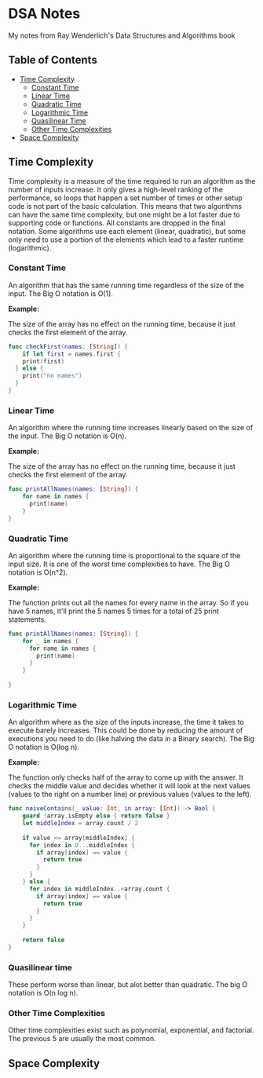 # DSA Notes
My notes from Ray Wenderlich's Data Structures and Algorithms book

## Table of Contents

* [Time Complexity](#time-complexity)
  * [Constant Time](#constant-time)
  * [Linear Time](#linear-time)
  * [Quadratic Time](#quadratic-time)
  * [Logarithmic Time](#logarithmic-time)
  * [Quasilinear Time](#quasilinear-time)
  * [Other Time Complexities](#other-time-complexities)
* [Space Complexity](#space-complexity)

## Time Complexity

Time complexity is a measure of the time required to run an algorithm as the number of inputs increase. It only gives a high-level ranking of the performance, so loops that happen a set number of times or other setup code is not part of the basic calculation. This means that two algorithms can have the same time complexity, but one might be a lot faster due to supporting code or functions. All constants are dropped in the final notation. Some algorithms use each element (linear, quadratic), but some only need to use a portion of the elements which lead to a faster runtime (logarithmic). 

### Constant Time

An algorithm that has the same running time regardless of the size of the input. The Big O notation is O(1).

**Example:**

The size of the array has no effect on the running time, because it just checks the first element of the array.

```swift
func checkFirst(names: [String]) {
    if let first = names.first {
    print(first)
  } else {
    print("no names")
  }
}
```

### Linear Time

An algorithm where the running time increases linearly based on the size of the input. The Big O notation is O(n).

**Example:**

The size of the array has no effect on the running time, because it just checks the first element of the array.

```swift
func printAllNames(names: [String]) {
    for name in names {
      print(name)
    }
}
```

### Quadratic Time

An algorithm where the running time is proportional to the square of the input size. It is one of the worst time complexities to have. The Big O notation is O(n^2).

**Example:**

The function prints out all the names for every name in the array. So if you have 5 names, it'll print the 5 names 5 times for a total of 25 print statements.

```swift
func printAllNames(names: [String]) {
    for _ in names {
      for name in names {
        print(name)
      }
    }
    
}
```

### Logarithmic Time

An algorithm where as the size of the inputs increase, the time it takes to execute barely increases. This could be done by reducing the amount of executions you need to do (like halving the data  in a Binary search). The Big O notation is O(log n).

**Example:**

The function only checks half of the array to come up with the answer. It checks the middle value and decides whether it will look at the next values (values to the right on a number line) or previous values (values to the left).

```swift
func naiveContains(_ value: Int, in array: [Int]) -> Bool {
    guard !array.isEmpty else { return false }
    let middleIndex = array.count / 2
 
    if value <= array[middleIndex] {
      for index in 0...middleIndex {
        if array[index] == value {
          return true
        }
      }
    } else {
      for index in middleIndex..<array.count {
        if array[index] == value {
          return true
        }
      }
    }
 
    return false
}
```

### Quasilinear time

These perform worse than linear, but alot better than quadratic. The big O notation is O(n log n).

### Other Time Complexities

Other time complexities exist such as polynomial, exponential, and factorial. The previous 5 are usually the most common. 

## Space Complexity








